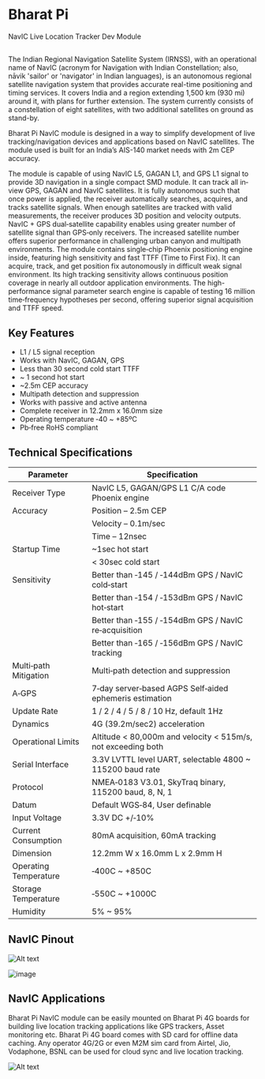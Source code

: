 # Bharat Pi ##
NavIC Live Location Tracker Dev Module
##
The Indian Regional Navigation Satellite System (IRNSS), with an operational name of 
NavIC (acronym for Navigation with Indian Constellation; also, nāvik 'sailor' or 'navigator' 
in Indian languages), is an autonomous regional satellite navigation system that provides 
accurate real-time positioning and timing services. It covers India and a region extending 
1,500 km (930 mi) around it, with plans for further extension. The system currently 
consists of a constellation of eight satellites, with two additional satellites on ground as 
stand-by.

Bharat Pi NavIC module is designed in a way to simplify development of live 
tracking/navigation devices and applications based on NavIC satellites. The module used 
is built for an India’s AIS-140 market needs with 2m CEP accuracy.

The module is capable of using NavIC L5, GAGAN L1, and GPS L1 signal to provide 3D
navigation in a single compact SMD module. It can track all in‐view GPS, GAGAN and 
NavIC satellites. It is fully autonomous such that once power is applied, the receiver 
automatically searches, acquires, and tracks satellite signals. When enough satellites are 
tracked with valid measurements, the receiver produces 3D position and velocity outputs.
NavIC + GPS dual‐satellite capability enables using greater number of satellite signal than 
GPS‐only receivers. The increased satellite number offers superior performance in
challenging urban canyon and multipath environments. The module contains single‐chip 
Phoenix positioning engine inside, featuring high sensitivity and fast TTFF (Time to First 
Fix). It can acquire, track, and get position fix autonomously in difficult weak signal 
environment. Its high tracking sensitivity allows continuous position coverage in nearly 
all outdoor application environments. The high-performance signal parameter search 
engine is capable of testing 16 million time‐frequency hypotheses per second, offering 
superior signal acquisition and TTFF speed.

## Key Features
- L1 / L5 signal reception
- Works with NavIC, GAGAN, GPS
- Less than 30 second cold start TTFF
- ~ 1 second hot start
- ~2.5m CEP accuracy
- Multipath detection and suppression
- Works with passive and active antenna
- Complete receiver in 12.2mm x 16.0mm size
- Operating temperature ‐40 ~ +85ºC
- Pb‐free RoHS compliant

## Technical Specifications

| Parameter               | Specification                                            |
|-------------------------|----------------------------------------------------------|
| Receiver Type           | NavIC L5, GAGAN/GPS L1 C/A code Phoenix engine          |
| Accuracy                | Position – 2.5m CEP                                      |
|                         | Velocity – 0.1m/sec                                      |
|                         | Time – 12nsec                                            |
| Startup Time            | ~1sec hot start                                          |
|                         | < 30sec cold start                                       |
| Sensitivity             | Better than ‐145 / ‐144dBm GPS / NavIC cold‐start       |
|                         | Better than ‐154 / ‐153dBm GPS / NavIC hot‐start        |
|                         | Better than ‐155 / ‐154dBm GPS / NavIC re‐acquisition   |
|                         | Better than ‐165 / ‐156dBm GPS / NavIC tracking          |
| Multi‐path Mitigation   | Multi‐path detection and suppression                     |
| A‐GPS                   | 7‐day server‐based AGPS   Self‐aided ephemeris estimation                                    |
| Update Rate             | 1 / 2 / 4 / 5 / 8 / 10 Hz, default 1Hz                   |
| Dynamics                | 4G (39.2m/sec2) acceleration                            |
| Operational Limits      | Altitude < 80,000m and velocity < 515m/s, not exceeding both|
| Serial Interface        | 3.3V LVTTL level UART, selectable 4800 ~ 115200 baud rate|
| Protocol                | NMEA‐0183 V3.01, SkyTraq binary, 115200 baud, 8, N, 1   |
| Datum                   | Default WGS‐84, User definable                           |
| Input Voltage           | 3.3V DC +/‐10%                                          |
| Current Consumption     | 80mA acquisition, 60mA tracking                         |
| Dimension               | 12.2mm W x 16.0mm L x 2.9mm H                           |
| Operating Temperature   | ‐400C ~ +850C                                           |
| Storage Temperature     | ‐550C ~ +1000C                                          |
| Humidity                | 5% ~ 95%                                                 |

## NavIC Pinout

![Alt text](https://i0.wp.com/bharatpi.net/wp-content/uploads/2024/02/Bharat-Pi-NavIC-Module-Pinout-R1.png?fit=2122%2C1490&ssl=1)

![image](https://github.com/BharatPiOrg/navic-gps/assets/106612001/ff760ca5-71ef-4da5-8a36-5b60e5994c6c)


## NavIC Applications

Bharat Pi NavIC module can be easily mounted on Bharat Pi 4G boards for building live 
location tracking applications like GPS trackers, Asset monitoring etc. Bharat Pi 4G 
board comes with SD card for offline data caching. Any operator 4G/2G or even M2M 
sim card from Airtel, Jio, Vodaphone, BSNL can be used for cloud sync and live location 
tracking.

![Alt text](https://i0.wp.com/bharatpi.net/wp-content/uploads/2023/12/IMG20240104144244-scaled.jpg?fit=2560%2C1920&ssl=1)








